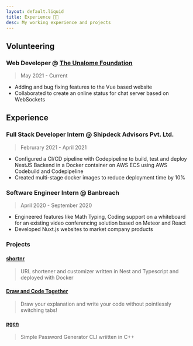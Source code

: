 ```yaml
---
layout: default.liquid
title: Experience 🧑‍💻
desc: My working experience and projects
---
```


## Volunteering

### Web Developer @ [The Unalome Foundation](https://theunalomefoundation.org)

> May 2021 - Current

- Adding and bug fixing features to the Vue based website
- Collaborated to create an online status for chat server based on WebSockets

## Experience

### Full Stack Developer Intern @ Shipdeck Advisors Pvt. Ltd.

> Februrary 2021 - April 2021

- Configured a CI/CD pipeline with Codepipeline to build, test and deploy NestJS Backend in a Docker container on AWS ECS using AWS Codebuild and Codepipeline
- Created multi-stage docker images to reduce deployment time by 10%

### Software Engineer Intern @ Banbreach

> April 2020 - September 2020

- Engineered features like Math Typing, Coding support on a whiteboard for an existing video conferencing solution based on Meteor and React
- Developed Nuxt.js websites to market company products

### Projects

#### [shortnr](https://shortnr.anik.live/)

> URL shortener and customizer written in Nest and Typescript and deployed with Docker

#### [Draw and Code Together](https://draw-and-code.vercel.app/)

> Draw your explanation and write your code without pointlessly switching tabs!

#### [pgen](https://github.com/sadn1ck/pgen)

> Simple Password Generator CLI wriitten in C++